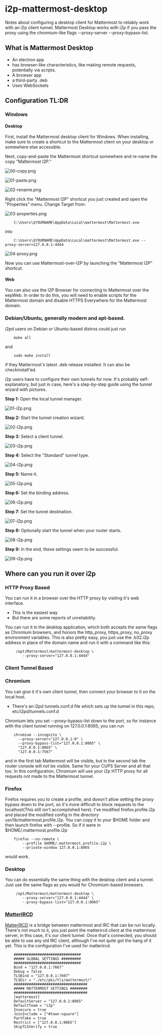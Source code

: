 # i2p-mattermost-desktop

Notes about configuring a desktop client for Mattermost to reliably work with an
i2p client tunnel. Mattermost Desktop works with i2p if you pass the proxy using
the chromium-like flags --proxy-server --proxy-bypass-list.

## What is Mattermost Desktop

 * An electron app
 * has browser-like characteristics, like making remote requests, potentially
   via scripts.
 * A browser app
 * a third-party .deb
 * Uses WebSockets

## Configuration TL:DR

### Windows

#### Desktop

First, install the Mattermost desktop client for Windows. When installing, make
sure to create a shortcut to the Mattermost client on your desktop or somewhere
else accessible.

Next, copy-and-paste the Mattermost shortcut somewhere and re-name the copy
"Mattermost I2P."

![00-copy.png](/usr/share/doc/assets/00-copy.png)

![01-paste.png](/usr/share/doc/assets/01-paste.png)

![02-rename.png](/usr/share/doc/assets/02-rename.png)

Right click the "Mattermost I2P" shortcut you just created and open the
"Properties" menu. Change Target from:

![03-properties.png](/usr/share/doc/assets/03-properties.png)

        C:\Users\$YOURNAME\AppData\Local\mattermost\Mattermost.exe

into

        C:\Users\$YOURNAME\AppData\Local\mattermost\Mattermost.exe --proxy-server=127.0.0.1:4444

![04-proxy.png](/usr/share/doc/assets/04-proxy.png)

Now you can use Mattermost-over-I2P by launching the "Mattermost I2P" shortcut.

#### Web

You can also use the I2P Browser for connecting to Mattermost over the eepWeb.
In order to do this, you will need to enable scripts for the Mattermost domain
and disable HTTPS Everywhere for the Mattermost domain.

### Debian/Ubuntu, generally modern and apt-based.

i2pd users on Debian or Ubuntu-based distros could just run

        make all

and

        sudo make install

if they Mattermost's latest .deb release installed. It can also be
checkinstall'ed.

i2p users have to configure their own tunnels for now. It's probably
self-explanatory, but just in case, here's a step-by-step guide using the tunnel
wizard with pictures.

**Step 1:** Open the local tunnel manager.

![01-i2p.png](/usr/share/doc/assets/01-i2p.png)

**Step 2:** Start the tunnel creation wizard.

![02-i2p.png](/usr/share/doc/assets/02-i2p.png)

**Step 3:** Select a client tunnel.

![03-i2p.png](/usr/share/doc/assets/03-i2p.png)

**Step 4:** Select the "Standard" tunnel type.

![04-i2p.png](/usr/share/doc/assets/04-i2p.png)

**Step 5:** Name it.

![05-i2p.png](/usr/share/doc/assets/05-i2p.png)

**Step 6:** Set the binding address.

![06-i2p.png](/usr/share/doc/assets/06-i2p.png)

**Step 7:** Set the tunnel destination.

![07-i2p.png](/usr/share/doc/assets/07-i2p.png)

**Step 8:** Optionally start the tunnel when your router starts.

![08-i2p.png](/usr/share/doc/assets/08-i2p.png)

**Step 9:** In the end, these settings seem to be successful.

![09-i2p.png](/usr/share/doc/assets/09-i2p.png)

## Where can you run it over i2p

### HTTP Proxy Based

You can run it in a browser over the HTTP proxy by visiting it's web interface.

  * This is the easiest way
  * But there are some reports of unreliability.

You can run it in the desktop application, which both accepts the same flags as
Chromium browsers, and honors the http\_proxy, https\_proxy, no\_proxy
environment variables. This is also pretty easy, you just use the .b32.i2p
address in place of the domain name and run it with a command like this:

         /opt/Mattermost/mattermost-desktop \
            --proxy-server="127.0.0.1:4444"

### Client Tunnel Based

### Chromium

You can give it it's own client tunnel, then connect your browser to it on the
local host.

  * There's an i2pd tunnels.conf.d file which sets up the tunnel in this repo,
    etc/i2pd/tunnels.conf.d

Chromium lets you set --proxy-bypass-list down to the port, so for instance
with the client tunnel running on 127.0.0.1:8065, you can run

        chromium --incognito \
          --proxy-server="127.0.0.1:0" \
          --proxy-bypass-list="127.0.0.1:8065" \
          "127.0.0.1:8065" \
          "127.0.0.1:7567"

and in the first tab Mattermost will be visible, but in the second tab the
router console will *not* be visible. Same for your CUPS Server and all that
too. In this configuration, Chromium will use your i2p HTTP proxy for all
requests not made to the Mattermost tunnel.

### Firefox

Firefox requires you to create a profile, and doesn't allow setting the proxy
bypass down to the port, so it's more difficult to block requests to the
localhost(This still isn't accomplished here). I've modified firefox.profile.i2p
and placed the modified config in the directory usr/lib/mattermost.profile.i2p.
You can copy it to your $HOME folder and then launch firefox with --profile. So
if it were in $HOME/.mattermost.profile.i2p

        firefox --no-remote \
            --profile $HOME/.mattermost.profile.i2p \
            --private-window 127.0.0.1:8065

would work.

### Desktop

You can do essentially the same thing with the desktop client and a tunnel. Just
use the same flags as you would for Chromium-based browsers.

         /opt/Mattermost/mattermost-desktop \
            --proxy-server="127.0.0.1:4444" \
            --proxy-bypass-list="127.0.0.1:8065"

### [MatterIRCD](https://github.com/42wim/matterircd)

[MatterIRCD](https://github.com/42wim/matterircd) is a bridge between mattermost
and IRC that can be run locally. There's not much to it, you just point the
matterircd client at the mattermost server, in this case, it's our client
tunnel. Once that's connected, you should be able to use any old IRC client,
although I've not quite got the hang of it yet. This is the configuration I've
used for matterircd.

        ###############################
        ##### GLOBAL SETTINGS #########
        ###############################
        Bind = "127.0.0.1:7667"
        Debug = false
        TLSBind = "127.0.0.1:7697"
        TLSDir = "./etc/pki/tls/mattermost/"
        ##################################
        ##### MATTERMOST SETTINGS ########
        ##################################
        [mattermost]
        DefaultServer = "127.0.0.1:8065"
        DefaultTeam = "i2p"
        Insecure = true
        JoinInclude = ["#town-square"]
        PartFake = true
        Restrict = ["127.0.0.1:8065"]
        SkipTLSVerify = true
